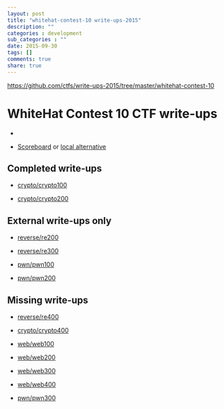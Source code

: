 ```yaml
---
layout: post
title: "whitehat-contest-10 write-ups-2015"
description: ""
categories : development
sub_categories : ""
date: 2015-09-30
tags: []
comments: true
share: true
---
```


https://github.com/ctfs/write-ups-2015/tree/master/whitehat-contest-10

  

# WhiteHat Contest 10 CTF write-ups

  

* <TODO>

* [Scoreboard](TODO) or [local alternative](TODOLOCAL)

  

## Completed write-ups

  

* [crypto/crypto100](crypto/crypto100)

* [crypto/crypto200](crypto/crypto200)

  

## External write-ups only

  

* [reverse/re200](reverse/re200)

* [reverse/re300](reverse/re300)

* [pwn/pwn100](pwn/pwn100)

* [pwn/pwn200](pwn/pwn200)

  

## Missing write-ups

  

* [reverse/re400](reverse/re400)

* [crypto/crypto400](crypto/crypto400)

* [web/web100](web/web100)

* [web/web200](web/web200)

* [web/web300](web/web300)

* [web/web400](web/web400)

* [pwn/pwn300](pwn/pwn300)

  

  

